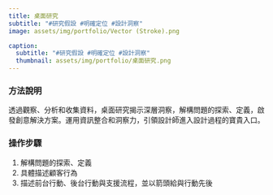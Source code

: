 ```yaml
---
title: 桌面研究
subtitle: "#研究假設 #明確定位 #設計洞察"
image: assets/img/portfolio/Vector (Stroke).png

caption:
  subtitle: "#研究假設 #明確定位 #設計洞察"
  thumbnail: assets/img/portfolio/桌面研究.png
---
```

### 方法說明
透過觀察、分析和收集資料，桌面研究揭示深層洞察，解構問題的探索、定義，啟發創意解決方案。運用資訊整合和洞察力，引領設計師進入設計過程的寶貴入口。

### 操作步驟
1. 解構問題的探索、定義
2. 具體描述顧客行為
3. 描述前台行動、後台行動與支援流程，並以箭頭給與行動先後




